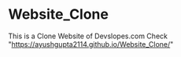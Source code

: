 # Website_Clone
This is a Clone Website of Devslopes.com 
Check "https://ayushgupta2114.github.io/Website_Clone/"

